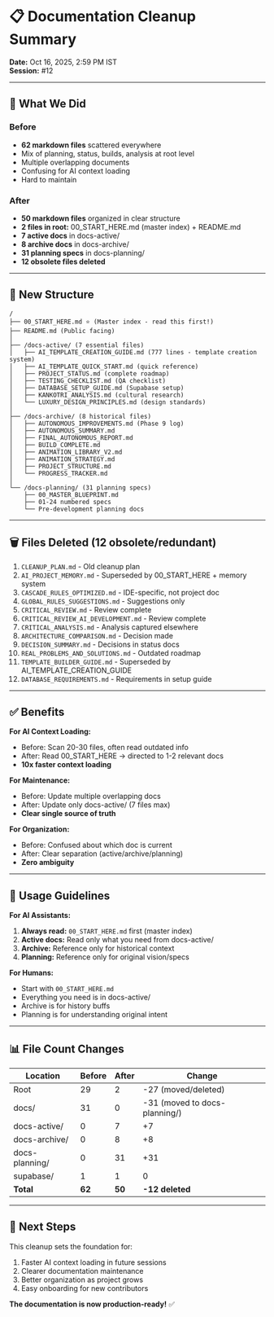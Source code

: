 # 📋 Documentation Cleanup Summary

**Date:** Oct 16, 2025, 2:59 PM IST  
**Session:** #12

---

## 🎯 What We Did

### Before
- **62 markdown files** scattered everywhere
- Mix of planning, status, builds, analysis at root level
- Multiple overlapping documents
- Confusing for AI context loading
- Hard to maintain

### After
- **50 markdown files** organized in clear structure
- **2 files in root:** 00_START_HERE.md (master index) + README.md
- **7 active docs** in docs-active/
- **8 archive docs** in docs-archive/
- **31 planning specs** in docs-planning/
- **12 obsolete files deleted**

---

## 📂 New Structure

```
/
├── 00_START_HERE.md ⭐ (Master index - read this first!)
├── README.md (Public facing)
│
├── /docs-active/ (7 essential files)
│   ├── AI_TEMPLATE_CREATION_GUIDE.md (777 lines - template creation system)
│   ├── AI_TEMPLATE_QUICK_START.md (quick reference)
│   ├── PROJECT_STATUS.md (complete roadmap)
│   ├── TESTING_CHECKLIST.md (QA checklist)
│   ├── DATABASE_SETUP_GUIDE.md (Supabase setup)
│   ├── KANKOTRI_ANALYSIS.md (cultural research)
│   └── LUXURY_DESIGN_PRINCIPLES.md (design standards)
│
├── /docs-archive/ (8 historical files)
│   ├── AUTONOMOUS_IMPROVEMENTS.md (Phase 9 log)
│   ├── AUTONOMOUS_SUMMARY.md
│   ├── FINAL_AUTONOMOUS_REPORT.md
│   ├── BUILD_COMPLETE.md
│   ├── ANIMATION_LIBRARY_V2.md
│   ├── ANIMATION_STRATEGY.md
│   ├── PROJECT_STRUCTURE.md
│   └── PROGRESS_TRACKER.md
│
└── /docs-planning/ (31 planning specs)
    ├── 00_MASTER_BLUEPRINT.md
    ├── 01-24 numbered specs
    └── Pre-development planning docs
```

---

## 🗑️ Files Deleted (12 obsolete/redundant)

1. `CLEANUP_PLAN.md` - Old cleanup plan
2. `AI_PROJECT_MEMORY.md` - Superseded by 00_START_HERE + memory system
3. `CASCADE_RULES_OPTIMIZED.md` - IDE-specific, not project doc
4. `GLOBAL_RULES_SUGGESTIONS.md` - Suggestions only
5. `CRITICAL_REVIEW.md` - Review complete
6. `CRITICAL_REVIEW_AI_DEVELOPMENT.md` - Review complete
7. `CRITICAL_ANALYSIS.md` - Analysis captured elsewhere
8. `ARCHITECTURE_COMPARISON.md` - Decision made
9. `DECISION_SUMMARY.md` - Decisions in status docs
10. `REAL_PROBLEMS_AND_SOLUTIONS.md` - Outdated roadmap
11. `TEMPLATE_BUILDER_GUIDE.md` - Superseded by AI_TEMPLATE_CREATION_GUIDE
12. `DATABASE_REQUIREMENTS.md` - Requirements in setup guide

---

## ✅ Benefits

**For AI Context Loading:**
- Before: Scan 20-30 files, often read outdated info
- After: Read 00_START_HERE → directed to 1-2 relevant docs
- **10x faster context loading**

**For Maintenance:**
- Before: Update multiple overlapping docs
- After: Update only docs-active/ (7 files max)
- **Clear single source of truth**

**For Organization:**
- Before: Confused about which doc is current
- After: Clear separation (active/archive/planning)
- **Zero ambiguity**

---

## 🎯 Usage Guidelines

**For AI Assistants:**
1. **Always read:** `00_START_HERE.md` first (master index)
2. **Active docs:** Read only what you need from docs-active/
3. **Archive:** Reference only for historical context
4. **Planning:** Reference only for original vision/specs

**For Humans:**
- Start with `00_START_HERE.md`
- Everything you need is in docs-active/
- Archive is for history buffs
- Planning is for understanding original intent

---

## 📊 File Count Changes

| Location | Before | After | Change |
|----------|--------|-------|--------|
| Root | 29 | 2 | -27 (moved/deleted) |
| docs/ | 31 | 0 | -31 (moved to docs-planning/) |
| docs-active/ | 0 | 7 | +7 |
| docs-archive/ | 0 | 8 | +8 |
| docs-planning/ | 0 | 31 | +31 |
| supabase/ | 1 | 1 | 0 |
| **Total** | **62** | **50** | **-12 deleted** |

---

## 🚀 Next Steps

This cleanup sets the foundation for:
1. Faster AI context loading in future sessions
2. Clearer documentation maintenance
3. Better organization as project grows
4. Easy onboarding for new contributors

**The documentation is now production-ready!** ✅
